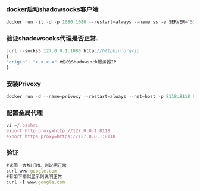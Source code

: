 ### docker启动shadowsocks客户端

```javascript
docker run -it -d -p 1080:1080 --restart=always --name ss -e SERVER='530835.s-hk-2.baidu.com' -e PORT=38843 -e LISTEN=1080 -e METHOD='aes-256-cfb' -e PASSWD='mtUNEyoBMB' 964973791/ss:1.0.0
```

### 验证shadowsocks代理是否正常.

```javascript
curl --socks5 127.0.0.1:1080 http://httpbin.org/ip
{
"origin": "x.x.x.x" #你的Shadowsock服务器IP
}
```

### 安装Privoxy

```javascript
docker run -d --name=privoxy --restart=always --net=host -p 8118:8118 964973791/privoxy:1.0.0
```

### 配置全局代理

```javascript
vi ~/.bashrc
export http_proxy=http://127.0.0.1:8118
export https_proxy=https://127.0.0.1:8118
```

### 验证

```javascript
#返回一大堆HTML 则说明正常
curl www.google.com
#有如下相似显示则说明正常
curl -I www.google.com
```


